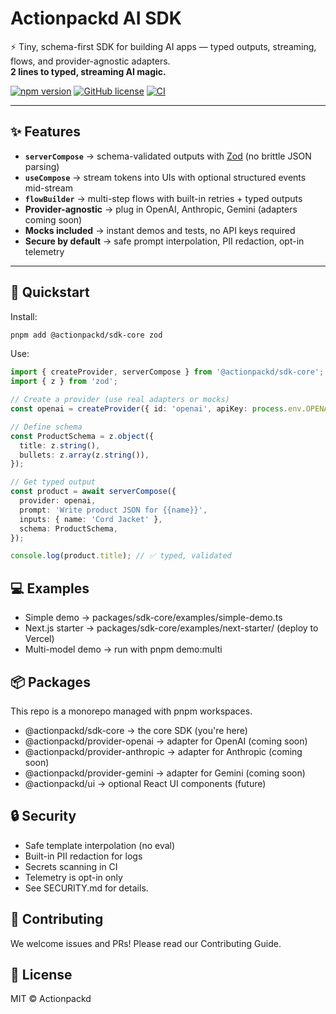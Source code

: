 # Actionpackd AI SDK

⚡ Tiny, schema-first SDK for building AI apps — typed outputs, streaming, flows, and provider-agnostic adapters.  
**2 lines to typed, streaming AI magic.**

[![npm version](https://img.shields.io/npm/v/@actionpackd/sdk-core)](https://www.npmjs.com/package/@actionpackd/sdk-core)
[![GitHub license](https://img.shields.io/github/license/actionpackd/actionpackd-ai-sdk)](./LICENSE)
[![CI](https://github.com/actionpackd/actionpackd-ai-sdk/actions/workflows/ci.yml/badge.svg)](./.github/workflows/ci.yml)

---

## ✨ Features

- **`serverCompose`** → schema-validated outputs with [Zod](https://zod.dev) (no brittle JSON parsing)
- **`useCompose`** → stream tokens into UIs with optional structured events mid-stream
- **`flowBuilder`** → multi-step flows with built-in retries + typed outputs
- **Provider-agnostic** → plug in OpenAI, Anthropic, Gemini (adapters coming soon)
- **Mocks included** → instant demos and tests, no API keys required
- **Secure by default** → safe prompt interpolation, PII redaction, opt-in telemetry

---

## 🚀 Quickstart

Install:

```bash
pnpm add @actionpackd/sdk-core zod
```

Use:
```typescript
import { createProvider, serverCompose } from '@actionpackd/sdk-core';
import { z } from 'zod';

// Create a provider (use real adapters or mocks)
const openai = createProvider({ id: 'openai', apiKey: process.env.OPENAI_KEY });

// Define schema
const ProductSchema = z.object({
  title: z.string(),
  bullets: z.array(z.string()),
});

// Get typed output
const product = await serverCompose({
  provider: openai,
  prompt: 'Write product JSON for {{name}}',
  inputs: { name: 'Cord Jacket' },
  schema: ProductSchema,
});

console.log(product.title); // ✅ typed, validated
```

## 💻 Examples

- Simple demo → packages/sdk-core/examples/simple-demo.ts
- Next.js starter → packages/sdk-core/examples/next-starter/ (deploy to Vercel)
- Multi-model demo → run with pnpm demo:multi

## 📦 Packages

This repo is a monorepo managed with pnpm workspaces.

- @actionpackd/sdk-core → the core SDK (you're here)
- @actionpackd/provider-openai → adapter for OpenAI (coming soon)
- @actionpackd/provider-anthropic → adapter for Anthropic (coming soon)
- @actionpackd/provider-gemini → adapter for Gemini (coming soon)
- @actionpackd/ui → optional React UI components (future)

## 🔒 Security

- Safe template interpolation (no eval)
- Built-in PII redaction for logs
- Secrets scanning in CI
- Telemetry is opt-in only
- See SECURITY.md for details.

## 🤝 Contributing

We welcome issues and PRs! Please read our Contributing Guide.

## 📜 License

MIT © Actionpackd
